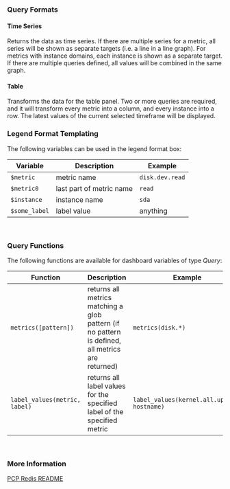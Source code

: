 ### Query Formats

#### Time Series
Returns the data as time series.
If there are multiple series for a metric, all series will be shown as separate targets (i.e. a line in a line graph).
For metrics with instance domains, each instance is shown as a separate target.
If there are multiple queries defined, all values will be combined in the same graph.

#### Table
Transforms the data for the table panel.
Two or more queries are required, and it will transform every metric into a column, and every instance into a row.
The latest values of the current selected timeframe will be displayed.

### Legend Format Templating
The following variables can be used in the legend format box:

| Variable      | Description              | Example         |
| ------------- |------------------------- | --------------- |
| `$metric`     | metric name              | `disk.dev.read` |
| `$metric0`    | last part of metric name | `read`          |
| `$instance`   | instance name            | `sda`           |
| `$some_label` | label value              | anything        |

&nbsp;

### Query Functions
The following functions are available for dashboard variables of type *Query*:

| Function | Description | Example |
| -------- | ----------- | ------- |
| `metrics([pattern])` | returns all metrics matching a glob pattern (if no pattern is defined, all metrics are returned) | `metrics(disk.*)` |
| `label_values(metric, label)` | returns all label values for the specified label of the specified metric | `label_values(kernel.all.uptime, hostname)` |

&nbsp;

### More Information
[PCP Redis README](https://github.com/performancecopilot/grafana-pcp/blob/master/docs/pcp-redis.md)
